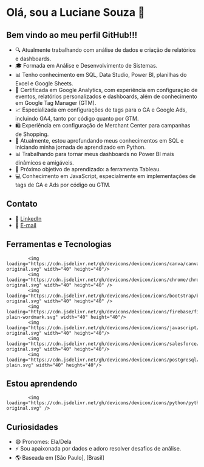 # Olá, sou a Luciane Souza 👋

## Bem vindo ao meu perfil GitHub!!!

- 🔍 Atualmente trabalhando com análise de dados e criação de relatórios e dashboards.
- 🎓 Formada em Análise e Desenvolvimento de Sistemas.
- 📊 Tenho conhecimento em SQL, Data Studio, Power BI, planilhas do Excel e Google Sheets.
- 🚀 Certificada em Google Analytics, com experiência em configuração de eventos, relatórios personalizados e dashboards, além de conhecimento em Google Tag Manager (GTM).
- 📈 Especializada em configurações de tags para o GA e Google Ads, incluindo GA4, tanto por código quanto por GTM.
- 🛍️ Experiência em configuração de Merchant Center para campanhas de Shopping.
- 🌱 Atualmente, estou aprofundando meus conhecimentos em SQL e iniciando minha jornada de aprendizado em Python.
- 📊 Trabalhando para tornar meus dashboards no Power BI mais dinâmicos e amigáveis.
- 📖 Próximo objetivo de aprendizado: a ferramenta Tableau.
- 💻 Conhecimento em JavaScript, especialmente em implementações de tags de GA e Ads por código ou GTM.

## Contato

- 🔗 [LinkedIn]([https://www.linkedin.com/in/seu-perfil/](https://www.linkedin.com/in/luciane-souza-24abbb14b/))
- 📧 [E-mail](lucianesouzalu1@gmail.com)

## Ferramentas e Tecnologias

            <img loading="https://cdn.jsdelivr.net/gh/devicons/devicon/icons/canva/canva-original.svg" width="40" height="40"/>
            <img loading="https://cdn.jsdelivr.net/gh/devicons/devicon/icons/chrome/chrome-original.svg" width="40" height="40" /> 
            <img loading="https://cdn.jsdelivr.net/gh/devicons/devicon/icons/bootstrap/bootstrap-original.svg" width="40" height="40" /> 
            <img loading="https://cdn.jsdelivr.net/gh/devicons/devicon/icons/firebase/firebase-plain-wordmark.svg" width="40" height="40"/> 
            <img loading="https://cdn.jsdelivr.net/gh/devicons/devicon/icons/javascript/javascript-original.svg" width="40" height="40"/> 
            <img loading="https://cdn.jsdelivr.net/gh/devicons/devicon/icons/salesforce/salesforce-original.svg" width="40" height="40"/> 
            <img loading="https://cdn.jsdelivr.net/gh/devicons/devicon/icons/postgresql/postgresql-plain.svg" width="40" height="40"/>
          

## Estou aprendendo

            <img loading="https://cdn.jsdelivr.net/gh/devicons/devicon/icons/python/python-original.svg" />
          

## Curiosidades

- 😄 Pronomes: Ela/Dela
- ⚡ Sou apaixonada por dados e adoro resolver desafios de análise.
- 🌎 Baseada em [São Paulo], [Brasil]

